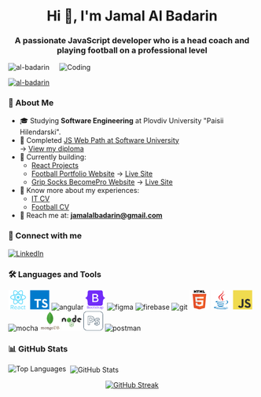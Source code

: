 <!-- README.md for GitHub Profile: Jamal Al Badarin -->

<!-- Header Section -->
<h1 align="center">Hi 👋, I'm Jamal Al Badarin</h1>
<h3 align="center">A passionate JavaScript developer who is a head coach and playing football on a professional level</h3>
<img align="right" alt="Coding" width="400" src="https://i.pinimg.com/originals/81/17/8b/81178b47a8598f0c81c4799f2cdd4057.gif">

<!-- Profile Views Counter -->
<p align="left">
  <img src="https://komarev.com/ghpvc/?username=al-badarin&label=Profile%20views&color=0e75b6&style=flat" alt="al-badarin" />
</p>

<!-- GitHub Profile Trophy -->
<p align="left">
  <a href="https://github.com/ryo-ma/github-profile-trophy">
    <img src="https://github-profile-trophy.vercel.app/?username=al-badarin" alt="al-badarin" />
  </a>
</p>

<!-- About Me Section -->
### 📄 About Me

- 🎓 Studying **Software Engineering** at Plovdiv University "Paisii Hilendarski".
- 📜 Completed [JS Web Path at Software University](https://softuni.bg/)  
  → [View my diploma](https://softuni.bg/certificates/details/225839/5ab33139)
- 🚀 Currently building:
  - [React Projects](https://github.com/al-badarin/UDEMY-React-Course-2025)
  - [Football Portfolio Website](https://github.com/al-badarin/Football-Website-Portfolio) → [Live Site](https://al-badarin-football.netlify.app/)
  - [Grip Socks BecomePro Website](https://github.com/al-badarin/Grip-Socks-BecomePro-Website) → [Live Site](https://grip-socks-becomepro.web.app/)
- 📄 Know more about my experiences:
  - [IT CV](https://drive.google.com/file/d/1srvL7TQPP6P-a4bY4OTfNaV4k1uOmQcL/view?usp=drive_link)
  - [Football CV](https://drive.google.com/file/d/18Czlxp2lBeWjYQXFtzd19ctr27qDZ3dP/view?usp=drive_link)
- 📢 Reach me at: **jamalalbadarin@gmail.com**

<!-- Social Links Section -->
### 🤝 Connect with me
<p align="left">
  <a href="https://www.linkedin.com/in/jamal-al-badarin/" target="blank">
    <img align="center" src="https://raw.githubusercontent.com/rahuldkjain/github-profile-readme-generator/master/src/images/icons/Social/linked-in-alt.svg" alt="LinkedIn" height="30" width="40" />
  </a>
  <!-- Uncomment to add more social links
  <a href="https://www.facebook.com/jamal.al.badarin" target="blank">
    <img align="center" src="https://raw.githubusercontent.com/rahuldkjain/github-profile-readme-generator/master/src/images/icons/Social/facebook.svg" alt="Facebook" height="30" width="40" />
  </a>
  <a href="https://instagram.com/al.badarin22" target="blank">
    <img align="center" src="https://raw.githubusercontent.com/rahuldkjain/github-profile-readme-generator/master/src/images/icons/Social/instagram.svg" alt="Instagram" height="30" width="40" />
  </a>
  <a href="https://www.youtube.com/@al.badarin22" target="blank">
    <img align="center" src="https://raw.githubusercontent.com/rahuldkjain/github-profile-readme-generator/master/src/images/icons/Social/youtube.svg" alt="YouTube" height="30" width="40" />
  </a>
  -->
</p>

<!-- Tools & Technologies Section -->
### 🛠️ Languages and Tools
<p align="left">
  <img src="https://raw.githubusercontent.com/devicons/devicon/master/icons/react/react-original-wordmark.svg" alt="react" width="40" height="40"/>
  <img src="https://raw.githubusercontent.com/devicons/devicon/master/icons/typescript/typescript-original.svg" alt="typescript" width="40" height="40"/>
  <img src="https://angular.io/assets/images/logos/angular/angular.svg" alt="angular" width="40" height="40"/>
  <img src="https://raw.githubusercontent.com/devicons/devicon/master/icons/bootstrap/bootstrap-plain-wordmark.svg" alt="bootstrap" width="40" height="40"/>
  <img src="https://www.vectorlogo.zone/logos/figma/figma-icon.svg" alt="figma" width="40" height="40"/>
  <img src="https://www.vectorlogo.zone/logos/firebase/firebase-icon.svg" alt="firebase" width="40" height="40"/>
  <img src="https://www.vectorlogo.zone/logos/git-scm/git-scm-icon.svg" alt="git" width="40" height="40"/>
  <img src="https://raw.githubusercontent.com/devicons/devicon/master/icons/html5/html5-original-wordmark.svg" alt="html5" width="40" height="40"/>
  <img src="https://raw.githubusercontent.com/devicons/devicon/master/icons/java/java-original.svg" alt="java" width="40" height="40"/>
  <img src="https://raw.githubusercontent.com/devicons/devicon/master/icons/javascript/javascript-original.svg" alt="javascript" width="40" height="40"/>
  <img src="https://www.vectorlogo.zone/logos/mochajs/mochajs-icon.svg" alt="mocha" width="40" height="40"/>
  <img src="https://raw.githubusercontent.com/devicons/devicon/master/icons/mongodb/mongodb-original-wordmark.svg" alt="mongodb" width="40" height="40"/>
  <img src="https://raw.githubusercontent.com/devicons/devicon/master/icons/nodejs/nodejs-original-wordmark.svg" alt="nodejs" width="40" height="40"/>
  <img src="https://raw.githubusercontent.com/devicons/devicon/master/icons/photoshop/photoshop-line.svg" alt="photoshop" width="40" height="40"/>
  <img src="https://www.vectorlogo.zone/logos/getpostman/getpostman-icon.svg" alt="postman" width="40" height="40"/>
</p>

<!-- GitHub Stats Section -->
### 📊 GitHub Stats
<p>
  <img align="left" src="https://github-readme-stats.vercel.app/api/top-langs?username=al-badarin&show_icons=true&locale=en&layout=compact" alt="Top Languages" />
</p>

<p>&nbsp;
  <img align="center" src="https://github-readme-stats.vercel.app/api?username=al-badarin&show_icons=true&locale=en" alt="GitHub Stats" />
</p>

<!-- GitHub Streak Section -->
<p align="center">
  <a href="https://git.io/streak-stats">
    <img src="https://streak-stats.demolab.com/?user=DenverCoder1" alt="GitHub Streak" />
  </a>
</p>
